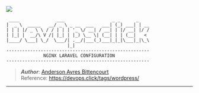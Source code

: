 <img src="https://s3.amazonaws.com/devops.public/images/devops.click/devops.click_github_markdown-00.png">

```
 ____              ___                  _ _      _
|  _ \  _____   __/ _ \ _ __  ___   ___| (_) ___| | __
| | | |/ _ \ \ / / | | | '_ \/ __| / __| | |/ __| |/ /
| |_| |  __/\ V /| |_| | |_) \__ \| (__| | | (__|   <
|____/ \___| \_/  \___/| .__/|___(_)___|_|_|\___|_|\_\
                       |_|
------------------------------------------------------
              NGINX LARAVEL CONFIGURATION
------------------------------------------------------
```
> **_Author_**: [Anderson Ayres Bittencourt](https://anderson.devops.click)<br>Reference: https://devops.click/tags/wordpress/

---
